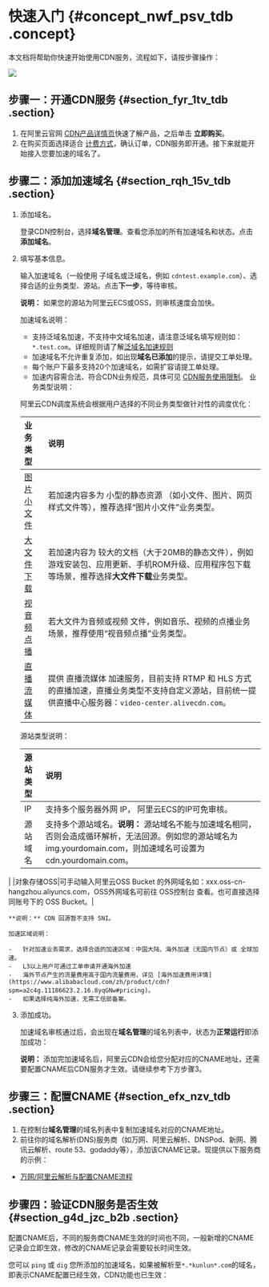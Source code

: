 # 快速入门 {#concept_nwf_psv_tdb .concept}

本文档将帮助你快速开始使用CDN服务，流程如下，请按步骤操作：

![](http://static-aliyun-doc.oss-cn-hangzhou.aliyuncs.com/assets/img/5111/15329986176046_zh-CN.png)

## 步骤一：开通CDN服务 {#section_fyr_1tv_tdb .section}

1.  在阿里云官网 [CDN产品详情页](https://www.alibabacloud.com/zh/product/cdn?spm=a2c63.m28257.1097650.dznavproductsb3.2d10ed692Mw3yo)快速了解产品，之后单击 **立即购买**。
2.  在购买页面选择适合 [计费方式](https://www.alibabacloud.com/zh/product/cdn?spm=a2c63.m28257.1097650.dznavproductsb3.2d10ed692Mw3yo#pricing)，确认订单，CDN服务即开通。接下来就能开始接入您要加速的域名了。

## 步骤二：添加加速域名 {#section_rqh_15v_tdb .section}

1.  添加域名。

    登录CDN控制台，选择**域名管理**。查看您添加的所有加速域名和状态。点击 **添加域名**。

2.  填写基本信息。

    输入加速域名（一般使用 子域名或泛域名，例如 `cdntest.example.com`）、选择合适的业务类型、源站。点击**下一步**，等待审核。

    **说明：** 如果您的源站为阿里云ECS或OSS，则审核速度会加快。

    加速域名说明：

    -   支持泛域名加速，不支持中文域名加速，请注意泛域名填写规则如： `*.test.com`。详细规则请了解[泛域名加速规则](https://help.aliyun.com/knowledge_detail/40182.html?spm=5176.11065259.1996646101.searchclickresult.11f776b2iN3vme)
    -   加速域名不允许重复添加，如出现**域名已添加**的提示，请提交工单处理。
    -   每个账户下最多支持20个加速域名，如需扩容请提工单处理。
    -   加速内容需合法、符合CDN业务规范，具体可见 [CDN服务使用限制](../../../../intl.zh-CN/用户指南/域名准入标准.md#)。
    业务类型说明：

    阿里云CDN调度系统会根据用户选择的不同业务类型做针对性的调度优化：

    |业务类型|说明|
    |:---|:-|
    |[图片小文件](https://help.aliyun.com/document_detail/34992.html)|若加速内容多为 小型的静态资源 （如小文件、图片、网页样式文件等），推荐选择“图片小文件”业务类型。|
    |[大文件下载](https://help.aliyun.com/document_detail/34999.html)|若加速内容为 较大的文档（大于20MB的静态文件），例如游戏安装包、应用更新、手机ROM升级、应用程序包下载等场景，推荐选择**大文件下载**业务类型。|
    |[视音频点播](https://help.aliyun.com/document_detail/35005.html)|若大文件为音频或视频 文件，例如音乐、视频的点播业务场景，推荐使用“视音频点播”业务类型。|
    |[直播流媒体](https://help.aliyun.com/document_detail/27117.html)|提供 直播流媒体 加速服务，目前支持 RTMP 和 HLS 方式的直播加速，直播业务类型不支持自定义源站，目前统一提供直播中心服务器：`video-center.alivecdn.com`。|

    源站类型说明：

    |源站类型|说明|
    |:---|:-|
    |IP|支持多个服务器外网 IP， 阿里云ECS的IP可免审核。|
    |源站域名|支持多个源站域名。**说明：** 源站域名不能与加速域名相同，否则会造成循环解析，无法回源。例如您的源站域名为img.yourdomain.com，则加速域名可设置为cdn.yourdomain.com。

|
    |对象存储OSS|可手动输入阿里云OSS Bucket 的外网域名如：xxx.oss-cn-hangzhou.aliyuncs.com，OSS外网域名可前往 OSS控制台 查看。也可直接选择同账号下的 OSS Bucket。|

    **说明：** CDN 回源暂不支持 SNI。

    加速区域说明：

    -   针对加速业务需求，选择合适的加速区域：中国大陆、海外加速（无国内节点）或 全球加速。
    -   L3以上用户可通过工单申请开通海外加速
    -   海外节点产生的流量费用高于国内流量费用，详见 [海外加速费用详情](https://www.alibabacloud.com/zh/product/cdn?spm=a2c4g.11186623.2.16.8yqGNw#pricing)。
    -   如果选择纯海外加速，无需工信部备案。
3.  添加成功。

    加速域名审核通过后，会出现在**域名管理**的域名列表中，状态为**正常运行**即添加成功：

    **说明：** 添加完加速域名后，阿里云CDN会给您分配对应的CNAME地址，还需要配置CNAME后CDN服务才生效。请继续参考下方步骤3。


## 步骤三：配置CNAME {#section_efx_nzv_tdb .section}

1.  在控制台**域名管理**的域名列表中复制加速域名对应的CNAME地址。
2.  前往你的域名解析\(DNS\)服务商（如万网、阿里云解析、DNSPod、新网、腾讯云解析、route 53、godaddy等），添加该CNAME记录。现提供以下服务商的示例：

-   [万网/阿里云解析与配置CNAME流程](intl.zh-CN/快速入门/配置CNAME/万网/阿里云解析与配置CNAME流程.md#)

## 步骤四：验证CDN服务是否生效 {#section_g4d_jzc_b2b .section}

配置CNAME后，不同的服务商CNAME生效的时间也不同，一般新增的CNAME记录会立即生效，修改的CNAME记录会需要较长时间生效。

您可以 `ping` 或 `dig` 您所添加的加速域名，如果被解析至`*.*kunlun*.com`的域名，即表示CNAME配置已经生效，CDN功能也已生效：

